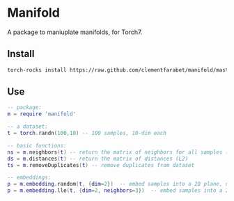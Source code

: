 Manifold
========

A package to maniuplate manifolds, for Torch7.

Install
-------

```sh
torch-rocks install https://raw.github.com/clementfarabet/manifold/master/manifold-scm-0.rockspec
```

Use
---

```lua
-- package:
m = require 'manifold'

-- a dataset:
t = torch.randn(100,10) -- 100 samples, 10-dim each

-- basic functions:
ns = m.neighbors(t) -- return the matrix of neighbors for all samples (sorted)
ds = m.distances(t) -- return the matrix of distances (L2)
ts = m.removeDuplicates(t) -- remove duplicates from dataset

-- embeddings:
p = m.embedding.random(t, {dim=2})  -- embed samples into a 2D plane, using random projections
p = m.embedding.lle(t, {dim=2, neighbors=3})  -- embed samples into a 2D plane, using 3 neighbor (LLE)
```

